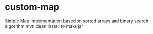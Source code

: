 # custom-map
Simple Map implementation based on sorted arrays and binary search algorithm
mvn clean install to make jar
